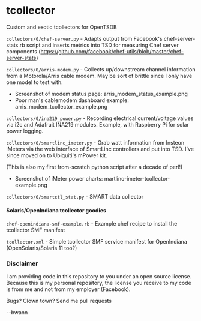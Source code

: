tcollector
==========

Custom and exotic tcollectors for OpenTSDB

`collectors/0/chef-server.py` -
  Adapts output from Facebook's chef-server-stats.rb script and inserts
  metrics into TSD for measuring Chef server components
  (https://github.com/facebook/chef-utils/blob/master/chef-server-stats)

`collectors/0/arris-modem.py` -
  Collects up/downstream channel information from a Motorola/Arris cable
  modem. May be sort of brittle since I only have one model to test with.

  * Screenshot of modem status page: arris_modem_status_example.png
  * Poor man's cablemodem dashboard example: arris_modem_tcollector_example.png

`collectors/0/ina219_power.py` -
  Recording electrical current/voltage values via i2c and Adafruit INA219
  modules. Example, with Raspberry Pi for solar power logging.

`collectors/0/smartlinc_imeter.py` -
  Grab watt information from Insteon iMeters via the web interface of
  SmartLinc controllers and put into TSD. I've since moved on to Ubiquiti's
  mPower kit.

  (This is also my first from-scratch python script after a decade of perl!)

  * Screenshot of iMeter power charts: martlinc-imeter-tcollector-example.png

`collectors/0/smartctl_stat.py` -
  SMART data collector

#### Solaris/OpenIndiana tcollector goodies

`chef-openindiana-smf-example.rb` -
  Example chef recipe to install the tcollector SMF manifest

`tcollector.xml` -
  Simple tcollector SMF service manifest for OpenIndiana
  (OpenSolaris/Solaris 11 too?)

### Disclaimer
I am providing code in this repository to you under an open source license.
Because this is my personal repository, the license you receive to my code
is from me and not from my employer (Facebook).

Bugs? Clown town? Send me pull requests

--bwann
